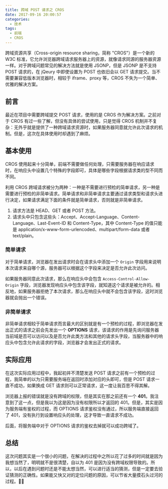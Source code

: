 ```yaml
---
title: 跨域 POST 请求之 CROS
date: 2017-09-16 20:00:57
categories:
  - 技术
tags:
  - 前端
  - CROS
---
```


跨域资源共享（Cross-origin resource sharing，简称 "CROS"）是一个新的 W3C 标准，它允许浏览器跨域请求服务器上的资源，就像请求同源的服务器资源一样。对于跨域问题常见的解决方法就是使用 JSONP，但是 JSONP 是不支持 POST 请求的，在 jQeury 中即使设置为 POST 也依旧会以 GET 请求提交。当不需要兼容低版本浏览器时，相较于 iframe、proxy 等，CROS 不失为一个简单、优雅的解决方案。

<!-- more -->

## 前言

最近在项目中需要跨域提交 POST 请求，使用的是 CROS 作为解决方案。之前对于 CROS 有过一些了解，但没有具体的尝试使用，只是觉得 CROS 机制并不复杂：无外乎就是提供了一种跨域请求资源时，如果服务器同意就允许此次请求的机制。但是，这次在具体使用时却遇到了麻烦。

## 基本使用

CROS 使用起来十分简单，前端不需要做任何处理，只需要服务器在响应请求时，在响应头中设置几个特殊的字段即可，具体是哪些字段根据请求类的型不同而不同。

利用 CROS 跨域请求被分为两种：一种是不需要进行预检的简单请求，另一种是需要进行预检的非简单请求。简单请求和非简单请求主要通过请求类型和请求头进行决定，如果请求满足下面的条件就是简单请求，否则就是非简单请求。

1. 请求方法是 HEAD、GET 或者 POST 方法。
2. 请求头中只包含这些头：Accept、Accept-Language、Content-Language、Last-Event-ID 和 Content-Type，其中 Content-Type 的值只能是 application/x-www-form-urlencoded、multipart/form-data 或者 text/plain。

### 简单请求

对于简单请求，浏览器在发出请求时会在请求头中添加一个 `Origin` 字段用来说明本次请求来自哪个源，服务器可以根据这个字段来决定是否允许此次访问。

如果服务器同意此次请求，那么在响应头中会包含 `Access-Control-Allow-Origin` 字段，浏览器发现响应头中包含该字段，就知道这个请求是被允许的。相反地，如果服务器拒绝了本次请求，那么在响应头中就不会包含该字段，这时浏览器就会抛出一个错误。

### 非简单请求

非简单请求相较于简单请求而言最大的区别就是有一个预检的过程，即浏览器在发出正式的请求之前会先发出一个 **OPTIONS** 请求，该请求的作用是先询问服务器当前域是否可以访问以及是否允许此类方法和其他的请求头字段，当服务器中的响应头中包含允许此请求的字段，浏览器才会发出正式的请求。

## 实际应用

在这次实际应用过程中，我起初并不清楚发送 POST 请求之前有一个预检的过程，我简单的以为只需要服务端在返回时添加对应的头即可，但是 POST 请求一直不成功，如果换成 GET 请求则可以正常请求，这一度让我百思不得其解。

浏览器上报的错误就是没有跨域的权限，但是其实在那之前还有一个 **401**。我注意到了这一点，但是我以为这是因为没有权限所以才返回的 401。但是，其实是因为服务端有鉴权的过程，而 OPTIONS 请求鉴权没有通过，所以服务端直接返回了 401，没有执行到设置响应头的处理，这才导致一直请求不成功。

后面，将服务端中对于 OPTIONS 请求的鉴权去掉就可以成功跨域了。

## 总结

这次问题其实是一个很小的问题，在解决的过程中之所以花了过多的时间就是因为我想当然了，明明就不是很清楚，自以为 401 是因为没有跨域权限导致的。所以，以后在遇到问题时还是不能太想当然，可以进行适当的猜测，但是一定要去验证猜测的正确性。如果能又快又对的定位问题的原因，可以节省大量摸石头过河的过程。🤡🤡